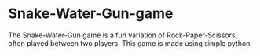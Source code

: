 # Snake-Water-Gun-game
The Snake-Water-Gun game is a fun variation of Rock-Paper-Scissors, often played between two players.  This game is made using simple python.
